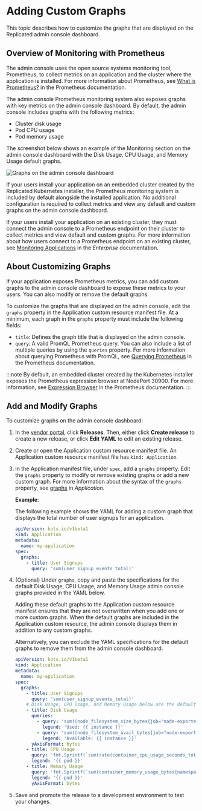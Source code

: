 # Adding Custom Graphs

This topic describes how to customize the graphs that are displayed on the Replicated admin console dashboard.

## Overview of Monitoring with Prometheus

The admin console uses the open source systems monitoring tool, Prometheus, to collect metrics on an application and the cluster where the application is installed. For more information about Prometheus, see [What is Prometheus?](https://prometheus.io/docs/introduction/overview/) in the Prometheus documentation.

The admin console Prometheus monitoring system also exposes graphs with key metrics on the admin console dashboard. By default, the admin console includes graphs with the following metrics:

* Cluster disk usage
* Pod CPU usage
* Pod memory usage

The screenshot below shows an example of the Monitoring section on the admin console dashboard with the Disk Usage, CPU Usage, and Memory Usage default graphs.

![Graphs on the admin console dashboard](/images/kotsadm-dashboard-graph.png)

If your users install your application on an embedded cluster created by the Replicated Kubernetes installer, the Prometheus monitoring system is included by default alongside the installed application. No additional configuration is required to collect metrics and view any default and custom graphs on the admin console dashboard.

If your users install your application on an existing cluster, they must connect the admin console to a Prometheus endpoint on their cluster to collect metrics and view default and custom graphs. For more information about how users connect to a Prometheus endpoint on an existing cluster, see [Monitoring Applications](../enterprise/monitoring-applications) in the _Enterprise_ documentation.

## About Customizing Graphs

If your application exposes Prometheus metrics, you can add custom graphs to the admin console dashboard to expose these metrics to your users. You can also modify or remove the default graphs.

To customize the graphs that are displayed on the admin console, edit the `graphs` property in the Application custom resource manifest file. At a minimum, each graph in the `graphs` property must include the following fields:
  * `title`: Defines the graph title that is displayed on the admin console.
  * `query`: A valid PromQL Prometheus query. You can also include a list of multiple queries by using the `queries` property. For more information about querying Prometheus with PromQL, see [Querying Prometheus](https://prometheus.io/docs/prometheus/latest/querying/basics/) in the Prometheus documentation.

  :::note
  By default, an embedded cluster created by the Kubernetes installer exposes the Prometheus expression browser at NodePort 30900. For more information, see [Expression Browser](https://prometheus.io/docs/visualization/browser/) in the Prometheus documentation.
  :::

## Add and Modify Graphs

To customize graphs on the admin console dashboard:

1. In the [vendor portal](https://vendor.replicated.com/), click **Releases**. Then, either click **Create release** to create a new release, or click **Edit YAML** to edit an existing release.

1. Create or open the Application custom resource manifest file. An Application custom resource manifest file has `kind: Application`.

1. In the Application manifest file, under `spec`, add a `graphs` property. Edit the `graphs` property to modify or remove existing graphs or add a new custom graph. For more information about the syntax of the `graphs` property, see [graphs](../reference/custom-resource-application#graphs) in _Application_.

   **Example**:

   The following example shows the YAML for adding a custom graph that displays the total number of user signups for an application.

   ```yaml
   apiVersion: kots.io/v1beta1
   kind: Application
   metadata:
     name: my-application
   spec:
     graphs:
       - title: User Signups
         query: 'sum(user_signup_events_total)'        
   ```

1. (Optional) Under `graphs`, copy and paste the specifications for the default Disk Usage, CPU Usage, and Memory Usage admin console graphs provided in the YAML below.

   Adding these default graphs to the Application custom resource manifest ensures that they are not overwritten when you add one or more custom graphs. When the default graphs are included in the Application custom resource, the admin console displays them in addition to any custom graphs.

   Alternatively, you can exclude the YAML specifications for the default graphs to remove them from the admin console dashboard.

   ```yaml
   apiVersion: kots.io/v1beta1
   kind: Application
   metadata:
     name: my-application
   spec:
     graphs:
       - title: User Signups
         query: 'sum(user_signup_events_total)'
       # Disk Usage, CPU Usage, and Memory Usage below are the default graphs
       - title: Disk Usage
         queries:
           - query: 'sum((node_filesystem_size_bytes{job="node-exporter",fstype!="",instance!=""} - node_filesystem_avail_bytes{job="node-exporter", fstype!=""})) by (instance)'
             legend: 'Used: {{ instance }}'
           - query: 'sum((node_filesystem_avail_bytes{job="node-exporter",fstype!="",instance!=""})) by (instance)'
             legend: 'Available: {{ instance }}'
         yAxisFormat: bytes
       - title: CPU Usage
         query: 'fmt.Sprintf(`sum(rate(container_cpu_usage_seconds_total{namespace="%s",container!="POD",pod!=""}[5m])) by (pod)`, util.PodNamespace)'
         legend: '{{ pod }}'
       - title: Memory Usage
         query: 'fmt.Sprintf(`sum(container_memory_usage_bytes{namespace="%s",container!="POD",pod!=""}) by (pod)`, util.PodNamespace)'
         legend: '{{ pod }}'
         yAxisFormat: bytes
      ```   
1. Save and promote the release to a development environment to test your changes.
